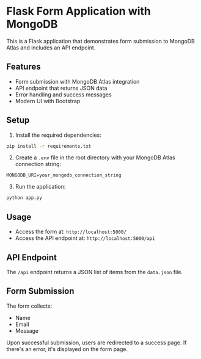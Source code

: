 # Flask Form Application with MongoDB

This is a Flask application that demonstrates form submission to MongoDB Atlas and includes an API endpoint.

## Features

- Form submission with MongoDB Atlas integration
- API endpoint that returns JSON data
- Error handling and success messages
- Modern UI with Bootstrap

## Setup

1. Install the required dependencies:
```bash
pip install -r requirements.txt
```

2. Create a `.env` file in the root directory with your MongoDB Atlas connection string:
```
MONGODB_URI=your_mongodb_connection_string
```

3. Run the application:
```bash
python app.py
```

## Usage

- Access the form at: `http://localhost:5000/`
- Access the API endpoint at: `http://localhost:5000/api`

## API Endpoint

The `/api` endpoint returns a JSON list of items from the `data.json` file.

## Form Submission

The form collects:
- Name
- Email
- Message

Upon successful submission, users are redirected to a success page. If there's an error, it's displayed on the form page. 